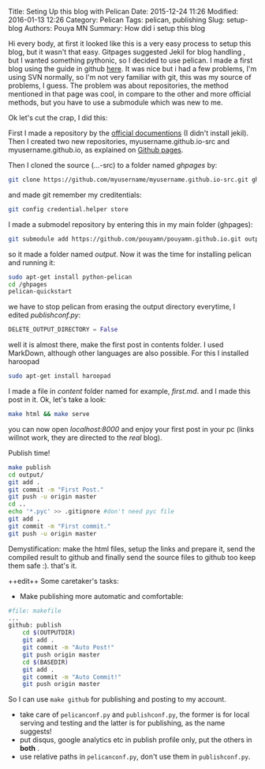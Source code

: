 Title: Seting Up this blog with Pelican
Date: 2015-12-24 11:26 
Modified: 2016-01-13 12:26 
Category: Pelican
Tags: pelican, publishing
Slug: setup-blog
Authors: Pouya MN
Summary: How did i setup this blog

Hi every body, at first it looked like this is a very easy process to setup this blog, but it wasn't that easy. 
Gitpages suggested Jekil for blog handling , but I wanted something pythonic, so I decided to use pelican. I made a first blog using the guide in github [here](https://fedoramagazine.org/make-github-pages-blog-with-pelican/). It was nice but i had a few problems, I'm using SVN normally, so I'm not very familiar with git, this was my source of problems, I guess.
The problem was about repositories, the method mentioned in that page was cool, in compare to the other and more official methods, but you have to use a submodule which was new to me. 

Ok let's cut the crap, I did this:

First I made a repository by the [official documentions](https://pages.github.com/) (I didn't install jekil). Then I created two new repositories, myusername.github.io-src and myusername.github.io, as explained on [Github pages](https://github.com/new).

Then I cloned the source (...-src) to a folder named *ghpages* by:
```bash
git clone https://github.com/myusername/myusername.github.io-src.git ghpages
```
and made git remember my creditentials:
```bash
git config credential.helper store
```
I made a submodel repository by entering this in my main folder (ghpages):

```bash
git submodule add https://github.com/pouyamn/pouyamn.github.io.git output
```
so it made a folder named *output*. Now it was the time for installing pelican and running it:
```bash
sudo apt-get install python-pelican
cd /ghpages
pelican-quickstart 
```
we have to stop pelican from erasing the output directory everytime, I edited *publishconf.py*: 
```python
DELETE_OUTPUT_DIRECTORY = False
```
well it is almost there, make the first post in contents folder. I used MarkDown, although other languages are also possible. For this I installed haroopad
```bash
sudo apt-get install haroopad
``` 
I made a file in *content* folder named for example, *first.md*. and I made this post in it.
Ok, let's take a look:
```bash
make html && make serve
```
you can now open *localhost:8000* and enjoy your first post in your pc (links willnot work, they are directed to the *real* blog). 

Publish time!
```bash
make publish
cd output/
git add .
git commit -m "First Post."
git push -u origin master
cd ..
echo '*.pyc' >> .gitignore #don't need pyc file
git add .
git commit -m "First commit."
git push -u origin master
```
Demystification:
make the html files, setup the links and prepare it, send the compiled result to github and finally send the source files to github too keep them safe :).
that's it.

++edit++
Some caretaker's tasks:
- Make publishing more automatic and comfortable:
```bash
#file: makefile
...
github: publish
	cd $(OUTPUTDIR)
	git add .
	git commit -m "Auto Post!"	
	git push origin master
	cd $(BASEDIR)
	git add .
	git commit -m "Auto Commit!"	
	git push origin master
```
So I can use `make github` for publishing and posting to my account.
- take care of `pelicanconf.py` and `publishconf.py`, the former is for local serving and testing and the latter is for publishing, as the name suggests!
 - put disqus, google analytics etc in publish profile only, put the others in **both** .
 - use relative paths in `pelicanconf.py`, don't use them in `publishconf.py`.